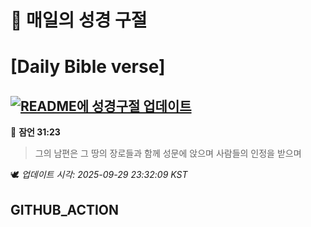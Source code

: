 # 🙏 매일의 성경 구절
# [Daily Bible verse]
## [![README에 성경구절 업데이트](https://github.com/DONGSUKA/first_test/actions/workflows/update-readme-bible.yml/badge.svg)](https://github.com/DONGSUKA/first_test/actions/workflows/update-readme-bible.yml)
<!-- START_BIBLE_VERSE -->
📖 **잠언 31:23**
> 그의 남편은 그 땅의 장로들과 함께 성문에 앉으며 사람들의 인정을 받으며

🕊️ _업데이트 시각: 2025-09-29 23:32:09 KST_
  <!-- END_BIBLE_VERSE -->
## GITHUB_ACTION
